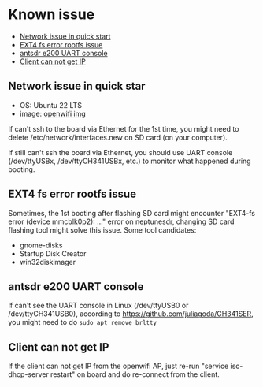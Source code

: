 # Known issue

- [Network issue in quick start](#Network-issue-in-quick-start)
- [EXT4 fs error rootfs issue](#EXT4-fs-error-rootfs-issue)
- [antsdr e200 UART console](#antsdr-e200-UART-console)
- [Client can not get IP](#Client-can-not-get-IP)

## Network issue in quick star

- OS: Ubuntu 22 LTS
- image: [openwifi img](https://drive.google.com/file/d/1fb8eJGJAntOciCiGFVLfQs7m7ucRtSWD/view?usp=share_link)

If can't ssh to the board via Ethernet for the 1st time, you might need to delete /etc/network/interfaces.new on SD card (on your computer).

If still can't ssh the board via Ethernet, you should use UART console (/dev/ttyUSBx, /dev/ttyCH341USBx, etc.) to monitor what happened during booting.

## EXT4 fs error rootfs issue

Sometimes, the 1st booting after flashing SD card might encounter "EXT4-fs error (device mmcblk0p2): ..." error on neptunesdr, changing SD card flashing tool might solve this issue. Some tool candidates:
- gnome-disks
- Startup Disk Creator
- win32diskimager

## antsdr e200 UART console

If can't see the UART console in Linux (/dev/ttyUSB0 or /dev/ttyCH341USB0), according to https://github.com/juliagoda/CH341SER, you might need to do `sudo apt remove brltty`

## Client can not get IP

If the client can not get IP from the openwifi AP, just re-run "service isc-dhcp-server restart" on board and do re-connect from the client.
